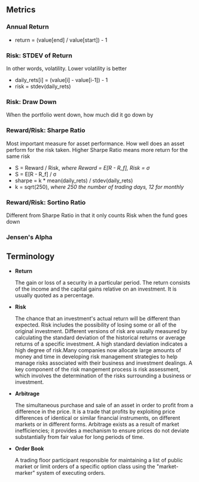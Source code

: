 ## Metrics
### Annual Return
* return = (value[end] / value[start]) - 1

### Risk: STDEV of Return
In other words, volatility. Lower volatility is better

* daily_rets[i] = (value[i] - value[i-1]) - 1
* risk = stdev(daily_rets)

### Risk: Draw Down
When the portfolio went down, how much did it go down by

### Reward/Risk: Sharpe Ratio
Most important measure for asset performance. How well does an asset perform for the risk taken. Higher Sharpe Ratio means more return for the same risk

* S = Reward / Risk, *where Reward = E[R - R_f], Risk = σ*
* S = E[R - R_f] / σ
* sharpe = k * mean(daily\_rets) / stdev(daily\_rets)
* k = sqrt(250), *where 250 the number of trading days, 12 for monthly*
  
### Reward/Risk: Sortino Ratio
Different from Sharpe Ratio in that it only counts Risk when the fund goes down

### Jensen's Alpha

## Terminology
* **Return**
  
  The gain or loss of a security in a particular period. The return consists of the income and the capital gains relative on an investment. It is usually quoted as a percentage.

* **Risk**

  The chance that an investment's actual return will be different than expected. Risk includes the possibility of losing some or all of the original investment. Different versions of risk are usually measured by calculating the standard deviation of the historical returns or average returns of a specific investment. A high standard deviation indicates a high degree of risk.Many companies now allocate large amounts of money and time in developing risk management strategies to help manage risks associated with their business and investment dealings. A key component of the risk mangement process is risk assessment, which involves the determination of the risks surrounding a business or investment.

* **Arbitrage**

  The simultaneous purchase and sale of an asset in order to profit from a difference in the price. It is a trade that profits by exploiting price differences of identical or similar financial instruments, on different markets or in different forms. Arbitrage exists as a result of market inefficiencies; it provides a mechanism to ensure prices do not deviate substantially from fair value for long periods of time.

* **Order Book**

  A trading floor participant responsible for maintaining a list of public market or limit orders of a specific option class using the "market-marker" system of executing orders.